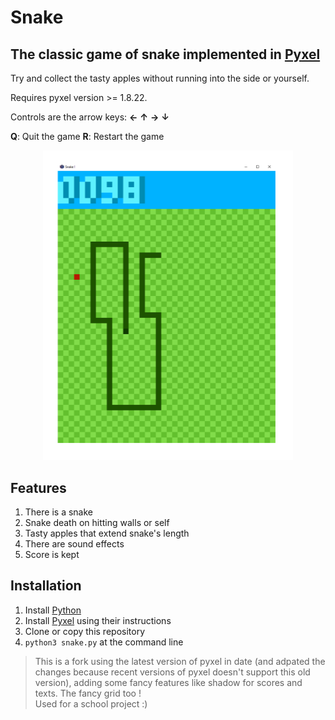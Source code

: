 # Snake #

## The classic game of snake implemented in [Pyxel](https://github.com/kitao/pyxel) ##

Try and collect the tasty apples without running
into the side or yourself.

Requires pyxel version >= 1.8.22.

Controls are the arrow keys: **←** **↑** **→** **↓**

**Q**: Quit the game
**R**: Restart the game

<center> <img src="snake.png" alt="drawing" width="400"/> </center>

## Features ##

1. There is a snake
2. Snake death on hitting walls or self
3. Tasty apples that extend snake's length
4. There are sound effects
5. Score is kept

## Installation ##

1. Install [Python](https://www.python.org)
2. Install [Pyxel](https://github.com/kitao/pyxel) using their instructions
3. Clone or copy this repository
4. `python3 snake.py` at the command line

> This is a fork using the latest version of pyxel in date (and adpated the changes because recent versions of pyxel doesn't support this old version), adding some fancy features like shadow for scores and texts. The fancy grid too ! <br> Used for a school project :)